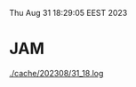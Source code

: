 Thu Aug 31 18:29:05 EEST 2023
# JAM
<a href='./cache/202308/31_18.log'>./cache/202308/31_18.log</a>
